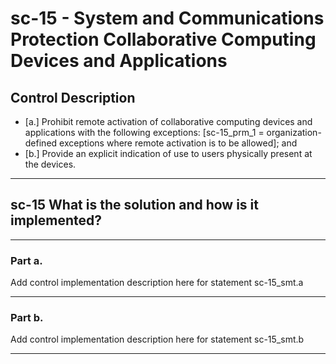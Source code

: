 # sc-15 - System and Communications Protection Collaborative Computing Devices and Applications

## Control Description

- \[a.\] Prohibit remote activation of collaborative computing devices and applications with the following exceptions: \[sc-15_prm_1 = organization-defined exceptions where remote activation is to be allowed\]; and
- \[b.\] Provide an explicit indication of use to users physically present at the devices.

______________________________________________________________________

## sc-15 What is the solution and how is it implemented?

______________________________________________________________________

### Part a.

Add control implementation description here for statement sc-15_smt.a

______________________________________________________________________

### Part b.

Add control implementation description here for statement sc-15_smt.b

______________________________________________________________________
